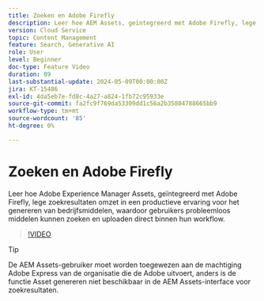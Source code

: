 ```yaml
---
title: Zoeken en Adobe Firefly
description: Leer hoe AEM Assets, geïntegreerd met Adobe Firefly, lege zoekresultaten omzet in productieve middelen-generatie ervaring.
version: Cloud Service
topic: Content Management
feature: Search, Generative AI
role: User
level: Beginner
doc-type: Feature Video
duration: 89
last-substantial-update: 2024-05-09T00:00:00Z
jira: KT-15486
exl-id: 4da5eb7e-fd8c-4a27-a824-1fb72c95933e
source-git-commit: fa2fc9f769da53309dd1c56a2b35804788665bb9
workflow-type: tm+mt
source-wordcount: '85'
ht-degree: 0%

---
```


# Zoeken en Adobe Firefly

Leer hoe Adobe Experience Manager Assets, geïntegreerd met Adobe Firefly, lege zoekresultaten omzet in een productieve ervaring voor het genereren van bedrijfsmiddelen, waardoor gebruikers probleemloos middelen kunnen zoeken en uploaden direct binnen hun workflow.

>[!VIDEO](https://video.tv.adobe.com/v/3429070/?learn=on)


>[!TIP]
>
> De AEM Assets-gebruiker moet worden toegewezen aan de machtiging Adobe Express van de organisatie die de Adobe uitvoert, anders is de functie Asset genereren niet beschikbaar in de AEM Assets-interface voor zoekresultaten.
